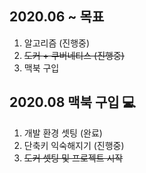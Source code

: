 ## 2020.06 ~ 목표

1. 알고리즘 (진행중)
2. ~~도커 + 쿠버네티스 (진행중)~~
3. <span class="evidence">맥북 구입</span>

## 2020.08 맥북 구입 :computer:
1. 개발 환경 셋팅 (완료)
2. 단축키 익숙해지기 (진행중)
3. ~~도커 셋팅 및 프로젝트 시작~~
